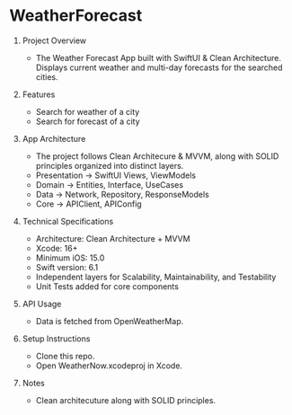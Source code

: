 # WeatherForecast

1. Project Overview
      - The Weather Forecast App built with SwiftUI & Clean Architecture. Displays current weather and multi-day forecasts for the searched cities.

2. Features
      - Search for weather of a city
      - Search for forecast of a city

3. App Architecture
     * The project follows Clean Architecure & MVVM, along with SOLID principles organized into distinct layers.
     - Presentation -> SwiftUI Views, ViewModels
     - Domain -> Entities, Interface, UseCases
     - Data -> Network, Repository, ResponseModels
     - Core -> APIClient, APIConfig

4. Technical Specifications
     - Architecture: Clean Architecture + MVVM
     - Xcode: 16+
     - Minimum iOS: 15.0
     - Swift version: 6.1
     - Independent layers for Scalability, Maintainability, and Testability
     - Unit Tests added for core components
  
5. API Usage
     - Data is fetched from OpenWeatherMap.

6. Setup Instructions
    - Clone this repo.
    - Open WeatherNow.xcodeproj in Xcode.

7. Notes
    - Clean architecuture along with SOLID principles.


